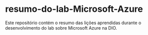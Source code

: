 # resumo-do-lab-Microsoft-Azure
Este repositório contém o resumo das lições aprendidas durante o desenvolvimento do lab  sobre Microsoft Azure na DIO.
